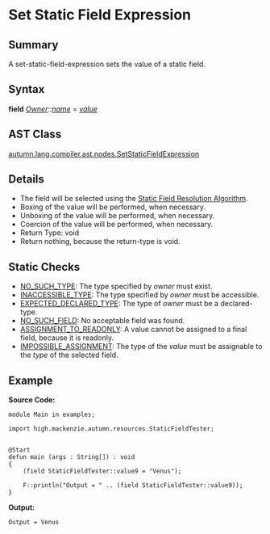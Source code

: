 # Set Static Field Expression

## Summary

A set-static-field-expression sets the value of a static field.

## Syntax

<div class="syntax">
<b>field</b> <i><a href="Type_Specifier.md">Owner</a></i>::<i><a href="Name.md">name</a></i> = <i><a href="Expression.md">value</a></i><br>
</div>

## AST Class

[autumn.lang.compiler.ast.nodes.SetStaticFieldExpression](https://www.mackenziehigh.com/autumn/javadoc/autumn/lang/compiler/ast/nodes/SetStaticFieldExpression.html)

## Details

+ The field will be selected using the <a href="Resolution.md">Static Field Resolution Algorithm</a>.
+ Boxing of the value will be performed, when necessary.
+ Unboxing of the value will be performed, when necessary.
+ Coercion of the value will be performed, when necessary.
+ Return Type: void
+ Return nothing, because the return-type is void.

## Static Checks

+ [NO_SUCH_TYPE](https://www.mackenziehigh.com/autumn/javadoc/autumn/lang/compiler/errors/ErrorCode.html#NO_SUCH_TYPE): The type specified by <i><i>owner</i></i> must exist.
+ [INACCESSIBLE_TYPE](https://www.mackenziehigh.com/autumn/javadoc/autumn/lang/compiler/errors/ErrorCode.html#INACCESSIBLE_TYPE): The type specified by <i><i>owner</i></i> must be accessible.
+ [EXPECTED_DECLARED_TYPE](https://www.mackenziehigh.com/autumn/javadoc/autumn/lang/compiler/errors/ErrorCode.html#EXPECTED_DECLARED_TYPE): The type of <i>owner</i> must be a declared-type.
+ [NO_SUCH_FIELD](https://www.mackenziehigh.com/autumn/javadoc/autumn/lang/compiler/errors/ErrorCode.html#NO_SUCH_FIELD): No acceptable field was found.
+ [ASSIGNMENT_TO_READONLY](https://www.mackenziehigh.com/autumn/javadoc/autumn/lang/compiler/errors/ErrorCode.html#ASSIGNMENT_TO_READONLY): A value cannot be assigned to a final field, because it is readonly.
+ [IMPOSSIBLE_ASSIGNMENT](https://www.mackenziehigh.com/autumn/javadoc/autumn/lang/compiler/errors/ErrorCode.html#IMPOSSIBLE_ASSIGNMENT): The type of the <i>value</i> must be assignable to the <i>type</i> of the selected field.

## Example

**Source Code:**

```plain
module Main in examples;

import high.mackenzie.autumn.resources.StaticFieldTester;


@Start
defun main (args : String[]) : void
{
    (field StaticFieldTester::value9 = "Venus");

    F::println("Output = " .. (field StaticFieldTester::value9));
}
```

**Output:**

```plain
Output = Venus
```

